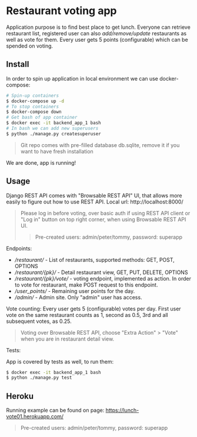 # Restaurant voting app

Application purpose is to find best place to get lunch. Everyone can retrieve restaurant list, registered user can also
*add/remove/update* restaurants as well as vote for them. Every user gets 5 points (configurable) which can be spended
on voting.

## Install

In order to spin up application in local environment we can use docker-compose:

```bash
# Spin-up containers
$ docker-compose up -d
# To stop containers
$ docker-compose down
# Get bash of app container
$ docker exec -it backend_app_1 bash
# In bash we can add new superusers
$ python ./manage.py createsuperuser
```

> Git repo comes with pre-filled database db.sqlite, remove it if you want to have fresh installation

We are done, app is running!

## Usage

Django REST API comes with "Browsable REST API" UI, that allows more easily to figure out how to use REST API. Local
url: http://localhost:8000/

> Please log in before voting, over basic auth if using REST API client or "Log in" button on top right corner, 
> when using Browsable REST API UI.
>> Pre-created users: admin/peter/tommy, password: superapp

Endpoints:

- */restaurant/* - List of restaurants, supported methods: GET, POST, OPTIONS
- */restaurant/{pk}/* - Detail restaurant view, GET, PUT, DELETE, OPTIONS
- */restaurant/{pk}/vote/* - voting endpoint, implemented as action. In order to vote for restaurant, make POST request
  to this endpoint.
- */user_points/* - Remaining user points for the day.
- */admin/* - Admin site. Only "admin" user has access.

Vote counting: Every user gets 5 (configurable) votes per day. First user vote on the same restaurant counts as 1, second
as 0.5, 3rd and all subsequent votes, as 0.25.
> Voting over Browsable REST API, choose "Extra Action" > "Vote" when you are in restaurant detail view.

Tests:

App is covered by tests as well, to run them:
```bash
$ docker exec -it backend_app_1 bash
$ python ./manage.py test
```

## Heroku

Running example can be found on page: https://lunch-vote01.herokuapp.com/
> Pre-created users: admin/peter/tommy, password: superapp
